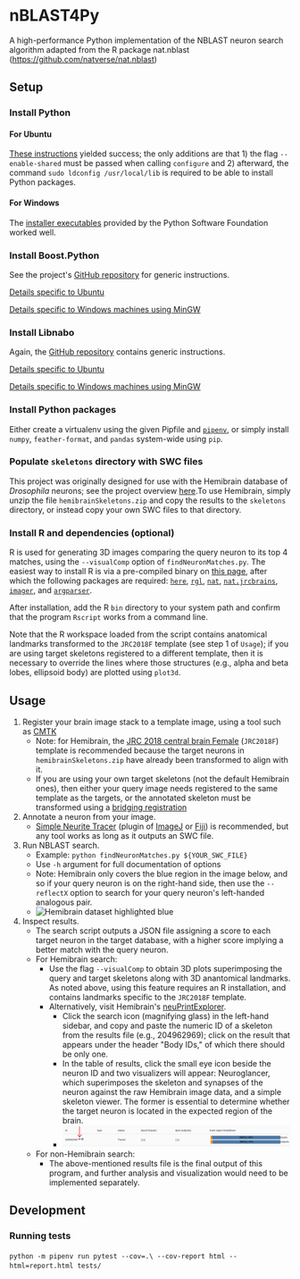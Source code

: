 # nBLAST4Py
A high-performance Python implementation of the NBLAST neuron search algorithm adapted from the R package nat.nblast (https://github.com/natverse/nat.nblast)

## Setup
### Install Python
#### For Ubuntu
[These instructions](https://tecadmin.net/install-python-3-8-ubuntu/) yielded success; the only additions are that 1) the flag `--enable-shared` must be passed when calling `configure` and 2) afterward, the command `sudo ldconfig /usr/local/lib` is required to be able to install Python packages.
#### For Windows
The [installer executables](https://www.python.org/downloads/) provided by the Python Software Foundation worked well.
### Install Boost.Python
See the project's [GitHub repository](https://github.com/boostorg/python#build) for generic instructions.

[Details specific to Ubuntu](boostUbuntu.md)

[Details specific to Windows machines using MinGW](boostPythonMinGW.md)
### Install Libnabo
Again, the [GitHub repository](https://github.com/ethz-asl/libnabo#compilation) contains generic instructions.

[Details specific to Ubuntu](libnaboUbuntu.md)

[Details specific to Windows machines using MinGW](libnaboWin.md)
### Install Python packages
Either create a virtualenv using the given Pipfile and [`pipenv`](https://github.com/pypa/pipenv), or simply install `numpy`, `feather-format`, and `pandas` system-wide using `pip`.
### Populate `skeletons` directory with SWC files
This project was originally designed for use with the Hemibrain database of _Drosophila_ neurons; see the project overview [here](https://www.janelia.org/project-team/flyem/hemibrain).To use Hemibrain, simply unzip the file `hemibrainSkeletons.zip` and copy the results to the `skeletons` directory, or instead copy your own SWC files to that directory.
### Install R and dependencies (optional)
R is used for generating 3D images comparing the query neuron to its top 4 matches, using the `--visualComp` option of `findNeuronMatches.py`. The easiest way to install R is via a pre-compiled binary on [this page](https://cran.r-project.org/), after which the following packages are required: [`here`](https://github.com/krlmlr/here), [`rgl`](https://r-forge.r-project.org/projects/rgl/), [`nat`](https://github.com/natverse/nat), [`nat.jrcbrains`](https://github.com/natverse/nat.jrcbrains), [`imager`](http://dahtah.github.io/imager/), and [`argparser`](https://bitbucket.org/djhshih/argparser/src/master/).

After installation, add the R `bin` directory to your system path and confirm that the program `Rscript` works from a command line.

Note that the R workspace loaded from the script contains anatomical landmarks transformed to the `JRC2018F` template (see step 1 of `Usage`); if you are using target skeletons registered to a different template, then it is necessary to override the lines where those structures (e.g., alpha and beta lobes, ellipsoid body) are plotted using `plot3d`.

## Usage
1. Register your brain image stack to a template image, using a tool such as [CMTK](https://www.nitrc.org/projects/cmtk/)
    - Note: for Hemibrain, the [JRC 2018 central brain Female](https://www.janelia.org/open-science/jrc-2018-brain-templates) (`JRC2018F`) template is recommended because the target neurons in `hemibrainSkeletons.zip` have already been transformed to align with it.
    - If you are using your own target skeletons (not the default Hemibrain ones), then either your query image needs registered to the same template as the targets, or the annotated skeleton must be transformed using a [bridging registration](https://github.com/jefferislab/BridgingRegistrations)
2. Annotate a neuron from your image.
    - [Simple Neurite Tracer](https://imagej.net/Simple_Neurite_Tracer) (plugin of [ImageJ](https://imagej.net/Welcome) or [Fiji](https://fiji.sc/)) is recommended, but any tool works as long as it outputs an SWC file.
3. Run NBLAST search.
    - Example: `python findNeuronMatches.py ${YOUR_SWC_FILE}`
    - Use `-h` argument for full documentation of options
    - Note: Hemibrain only covers the blue region in the image below, and so if your query neuron is on the right-hand side, then use the `--reflectX` option to search for your query neuron's left-handed analogous pair.
    - ![Hemibrain dataset highlighted blue](https://www.janelia.org/sites/default/files/hemibrain_logo-gray-322x227.png)
4. Inspect results.
    - The search script outputs a JSON file assigning a score to each target neuron in the target database, with a higher score implying a better match with the query neuron.
    - For Hemibrain search:
      - Use the flag `--visualComp` to obtain 3D plots superimposing the query and target skeletons along with 3D anantomical landmarks. As noted above, using this feature requires an R installation, and contains landmarks specific to the `JRC2018F` template.
      - Alternatively, visit Hemibrain's [neuPrintExplorer](https://neuprint.janelia.org/?dataset=hemibrain:v1.0.1&qt=findneurons).
        - Click the search icon (magnifying glass) in the left-hand sidebar, and copy and paste the numeric ID of a skeleton from the results file (e.g., 204962969); click on the result that appears under the header "Body IDs," of which there should be only one.
        - In the table of results, click the small eye icon beside the neuron ID and two visualizers will appear: Neuroglancer, which superimposes the skeleton and synapses of the neuron against the raw Hemibrain image data, and a simple skeleton viewer. The former is essential to determine whether the target neuron is located in the expected region of the brain.
        - ![Hemibrain button to activate visualizer](visualizeButton.png)
    - For non-Hemibrain search:
      - The above-mentioned results file is the final output of this program, and further analysis and visualization would need to be implemented separately.

## Development
### Running tests
`python -m pipenv run pytest --cov=.\ --cov-report html --html=report.html tests/`
